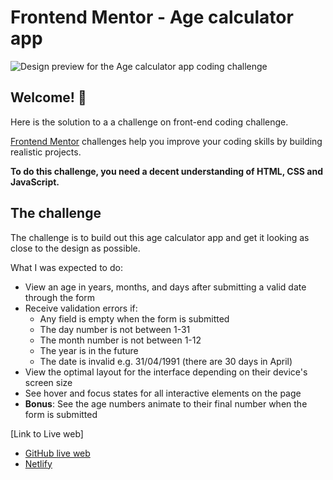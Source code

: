 # Frontend Mentor - Age calculator app

![Design preview for the Age calculator app coding challenge](desktop-preview.jpg)

## Welcome! 👋

Here is the solution to a a challenge on front-end coding challenge.

[Frontend Mentor](https://www.frontendmentor.io) challenges help you improve your coding skills by building realistic projects.

**To do this challenge, you need a decent understanding of HTML, CSS and JavaScript.**

## The challenge

The challenge is to build out this age calculator app and get it looking as close to the design as possible.


What I was expected to do: 

- View an age in years, months, and days after submitting a valid date through the form
- Receive validation errors if:
  - Any field is empty when the form is submitted
  - The day number is not between 1-31
  - The month number is not between 1-12
  - The year is in the future
  - The date is invalid e.g. 31/04/1991 (there are 30 days in April)
- View the optimal layout for the interface depending on their device's screen size
- See hover and focus states for all interactive elements on the page
- **Bonus**: See the age numbers animate to their final number when the form is submitted

[Link to Live web]
- [GitHub live web](https://pages.github.com/)
- [Netlify](https://www.netlify.com/)
